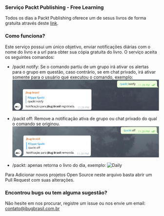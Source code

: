 ### Serviço Packt Publishing - Free Learning

Todos os dias a Packt Publishing oferece um de sesus livros de forma gratuita através deste [link](https://www.packtpub.com/packt/offers/free-learning).


### Como funciona?

Este serviço possui um único objetivo, enviar notificações diárias com o nome do livro e a url para obter sua cópia gratuita do livro.
O serviço aceita os seguintes comandos:
 - /packt notify: Se o comando partiu de um grupo irá ativar os alertas para o grupo em questão, caso contrário, se em chat privado, irá ativar somente para o usuário que executou o comando, exemplo:
   ![Notify](img/notify.png)  
   
 - /packt off: Remove a notificação ativa de grupo ou chat privado do qual o comando se originou.
   ![Off](img/off.png) 

 - /packt: apenas retorna o livro do dia, exemplo:
   ![Daily](off/daily.png) 


Para Adicionar novos projetos Open Source neste arquivo basta abrir um Pull Request com suas alterações.

### Encontrou bugs ou tem alguma sugestão?
Não hesite em nos procurar, registre um issue ou nos envie um email: contato@jbugbrasil.com.br
